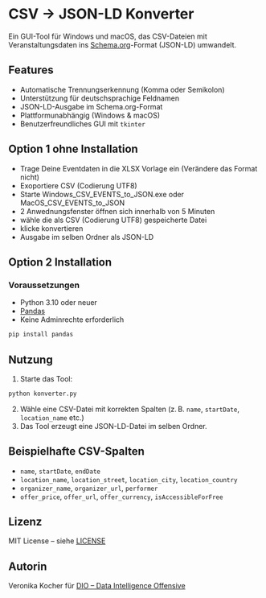# CSV → JSON-LD Konverter

Ein GUI-Tool für Windows und macOS, das CSV-Dateien mit Veranstaltungsdaten ins [Schema.org](https://schema.org/Event)-Format (JSON-LD) umwandelt.

## Features

- Automatische Trennungserkennung (Komma oder Semikolon)
- Unterstützung für deutschsprachige Feldnamen
- JSON-LD-Ausgabe im Schema.org-Format
- Plattformunabhängig (Windows & macOS)
- Benutzerfreundliches GUI mit `tkinter`

## Option 1 ohne Installation

- Trage Deine Eventdaten in die XLSX Vorlage ein (Verändere das Format nicht)
- Exoportiere CSV (Codierung UTF8)
- Starte Windows_CSV_EVENTS_to_JSON.exe oder MacOS_CSV_EVENTS_to_JSON 
- 2 Anwednungsfenster öffnen sich innerhalb von 5 Minuten
- wähle die als CSV (Codierung UTF8) gespeicherte Datei
- klicke konvertieren
- Ausgabe im selben Ordner als JSON-LD

## Option 2 Installation

### Voraussetzungen

- Python 3.10 oder neuer
- [Pandas](https://pandas.pydata.org/)
- Keine Adminrechte erforderlich

```bash
pip install pandas
```

## Nutzung

1. Starte das Tool:
```bash
python konverter.py
```

2. Wähle eine CSV-Datei mit korrekten Spalten (z. B. `name`, `startDate`, `location_name` etc.)
3. Das Tool erzeugt eine JSON-LD-Datei im selben Ordner.

## Beispielhafte CSV-Spalten

- `name`, `startDate`, `endDate`
- `location_name`, `location_street`, `location_city`, `location_country`
- `organizer_name`, `organizer_url`, `performer`
- `offer_price`, `offer_url`, `offer_currency`, `isAccessibleForFree`

## Lizenz

MIT License – siehe [LICENSE](LICENSE)

## Autorin

Veronika Kocher für [DIO – Data Intelligence Offensive](https://www.dataintelligenceoffensive.at)
